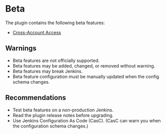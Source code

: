 # Beta

The plugin contains the following beta features:

- [Cross-Account Access](cross-account/index.md)

## Warnings

- Beta features are not officially supported.
- Beta features may be added, changed, or removed without warning.
- Beta features may break Jenkins.
- Beta feature configuration must be manually updated when the config schema changes.

## Recommendations

- Test beta features on a non-production Jenkins.
- Read the plugin release notes before upgrading.
- Use Jenkins Configuration As Code (CasC). (CasC can warn you when the configuration schema changes.)